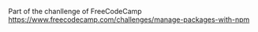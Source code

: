 Part of the chanllenge of FreeCodeCamp
https://www.freecodecamp.com/challenges/manage-packages-with-npm